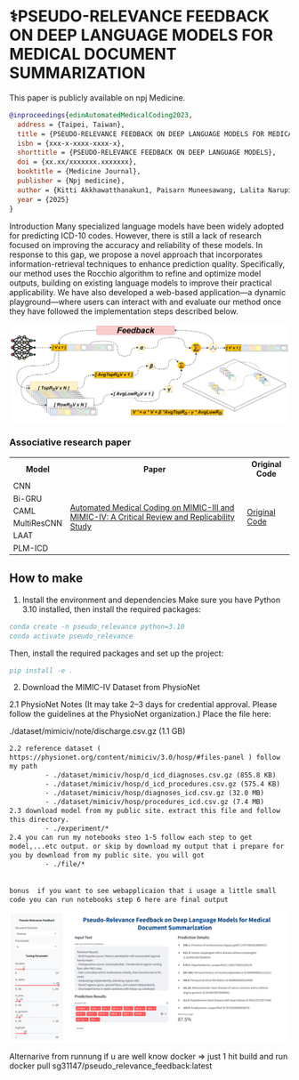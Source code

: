 # ⚕️PSEUDO-RELEVANCE FEEDBACK ON DEEP LANGUAGE MODELS FOR MEDICAL DOCUMENT SUMMARIZATION

This paper is publicly available on npj Medicine.

```bibtex
@inproceedings{edinAutomatedMedicalCoding2023,
  address = {Taipei, Taiwan},
  title = {PSEUDO-RELEVANCE FEEDBACK ON DEEP LANGUAGE MODELS FOR MEDICAL DOCUMENT SUMMARIZATION},
  isbn = {xxx-x-xxxx-xxxx-x},
  shorttitle = {PSEUDO-RELEVANCE FEEDBACK ON DEEP LANGUAGE MODELS},
  doi = {xx.xx/xxxxxxx.xxxxxxx},
  booktitle = {Medicine Journal},
  publisher = {Npj medicine},
  author = {Kitti Akkhawatthanakun1, Paisarn Muneesawang, Lalita Narupiyakul, and Konlakorn Wongpatikaseree},
  year = {2025}
}
```



Introduction
Many specialized language models have been widely adopted for predicting ICD-10 codes. However, there is still a lack of research focused on improving the accuracy and reliability of these models. In response to this gap, we propose a novel approach that incorporates information-retrieval techniques to enhance prediction quality. Specifically, our method uses the Rocchio algorithm to refine and optimize model outputs, building on existing language models to improve their practical applicability. We have also developed a web-based application—a dynamic playground—where users can interact with and evaluate our method once they have followed the implementation steps described below.



![My Image Description](/files/retrieval/pesudo_relevance_feedback.png)



### Associative research paper
<table>
  <tr>
    <th>Model</th>
    <th>Paper</th>
    <th>Original Code</th>
  </tr>
  <tr>
    <td>CNN</td>
    <td rowspan="6">
      <a href="https://arxiv.org/abs/2304.10909">Automated Medical Coding on MIMIC-III and MIMIC-IV: A Critical Review and Replicability Study</a><br>
    </td>
    <td rowspan="6">
      <a href="https://github.com/JoakimEdin/medical-coding-reproducibility">Original Code</a>
    </td>
  </tr>
  <tr>
    <td>Bi-GRU</td>
  </tr>
  <tr>
    <td>CAML</td>
  </tr>
  <tr>
    <td>MultiResCNN</td>
  </tr>
  <tr>
    <td>LAAT</td>
  </tr>
  <tr>
    <td>PLM-ICD</td>
  </tr>
</table>

## How to make 

1. Install the environment and dependencies
Make sure you have Python 3.10 installed, then install the required packages:

```bibtex
conda create -n pseudo_relevance python=3.10
conda activate pseudo_relevance
```
Then, install the required packages and set up the project:

```bibtex
pip install -e .
```

2. Download the MIMIC-IV Dataset from PhysioNet
   
2.1 PhysioNet Notes
(It may take 2–3 days for credential approval. Please follow the guidelines at the PhysioNet organization.)
Place the file here:

./dataset/mimiciv/note/discharge.csv.gz  (1.1 GB)


    2.2 reference dataset ( https://physionet.org/content/mimiciv/3.0/hosp/#files-panel ) follow my path
             - ./dataset/mimiciv/hosp/d_icd_diagnoses.csv.gz (855.8 KB)
             - ./dataset/mimiciv/hosp/d_icd_procedures.csv.gz (575.4 KB)
             - ./dataset/mimiciv/hosp/diagnoses_icd.csv.gz (32.0 MB)
             - ./dataset/mimiciv/hosp/procedures_icd.csv.gz (7.4 MB)
    2.3 download model from my public site. extract this file and follow this directory.
             - ./experiment/*
    2.4 you can run my notebooks steo 1-5 follow each step to get model,...etc output. or skip by download my output that i prepare for you by download from my public site. you will got
             - ./file/*

   
    bonus  if you want to see webapplicaion that i usage a little small code you can run notebooks step 6 here are final output


![My Image Description](/files/retrieval/webapp.png)



Alternarive from runnung if u are well know docker => just 1 hit build and run docker pull sg31147/pseudo_relevance_feedback:latest

   
